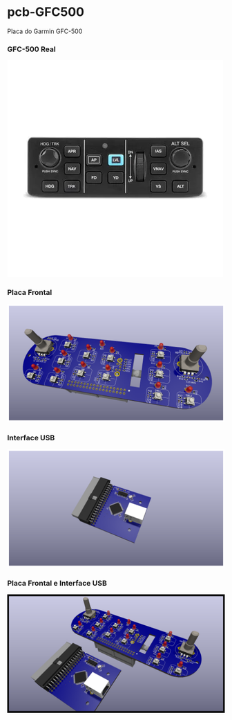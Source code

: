 # pcb-GFC500
Placa do Garmin GFC-500

### GFC-500 Real
![Frontal](images/image.webp "Frontal")

### Placa Frontal
![Placa Frontal](images/pcb1.png "Placa Frontal")

### Interface USB
![Interface USB](images/pcb2.png "Interface USB")

### Placa Frontal e Interface USB
![Placa Frontal e Interface USB](images/pcb3.png "Placa Frontal e Interface USB")